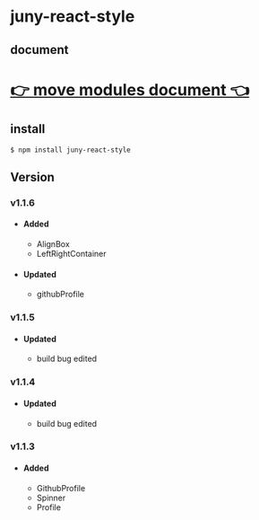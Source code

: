 # juny-react-style

## document

# [👉 move modules document 👈](docs/modules.md)

## install

```shell
$ npm install juny-react-style
```

## Version
### v1.1.6
- #### Added
  - AlignBox
  - LeftRightContainer
- #### Updated
  - githubProfile
### v1.1.5
- #### Updated
  - build bug edited
### v1.1.4
- #### Updated
  - build bug edited
### v1.1.3
- #### Added
  - GithubProfile
  - Spinner
  - Profile

